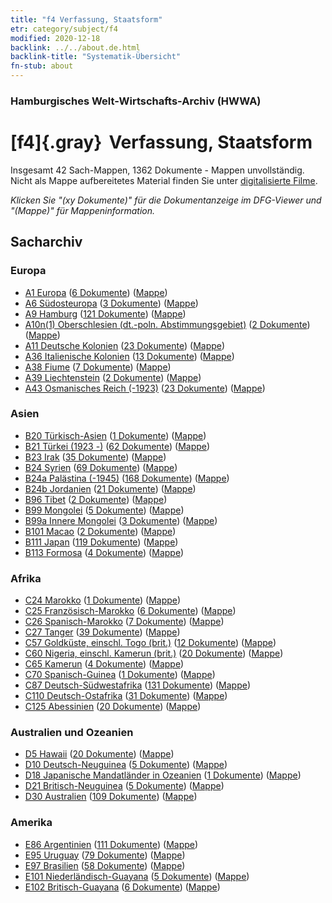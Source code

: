 ```yaml
---
title: "f4 Verfassung, Staatsform"
etr: category/subject/f4
modified: 2020-12-18
backlink: ../../about.de.html
backlink-title: "Systematik-Übersicht"
fn-stub: about
---
```


### Hamburgisches Welt-Wirtschafts-Archiv (HWWA)
# [f4]{.gray}&#8201; Verfassung, Staatsform&#160; 




Insgesamt 42 Sach-Mappen, 1362 Dokumente - Mappen unvollständig.
Nicht als Mappe aufbereitetes Material finden Sie unter [digitalisierte Filme](/film/h1_sh).

_Klicken Sie "(xy Dokumente)" für die Dokumentanzeige im DFG-Viewer und "(Mappe)" für Mappeninformation._

## Sacharchiv




### Europa

- [A1 Europa](../../../geo/about.de.html#A1) (<a href="https://dfg-viewer.de/show/?tx_dlf[id]=https://pm20.zbw.eu/mets/sh/1408xx/140892/1443xx/144355/public.mets.de.xml" target="_blank">6 Dokumente</a>) ([Mappe](http://purl.org/pressemappe20/folder/sh/140892,144355))
- [A6 Südosteuropa](../../../geo/about.de.html#A6) (<a href="https://dfg-viewer.de/show/?tx_dlf[id]=https://pm20.zbw.eu/mets/sh/1409xx/140900/1443xx/144355/public.mets.de.xml" target="_blank">3 Dokumente</a>) ([Mappe](http://purl.org/pressemappe20/folder/sh/140900,144355))
- [A9 Hamburg](../../../geo/about.de.html#A9) (<a href="https://dfg-viewer.de/show/?tx_dlf[id]=https://pm20.zbw.eu/mets/sh/1409xx/140905/1443xx/144355/public.mets.de.xml" target="_blank">121 Dokumente</a>) ([Mappe](http://purl.org/pressemappe20/folder/sh/140905,144355))
- [A10n(1) Oberschlesien (dt.-poln. Abstimmungsgebiet)](../../../geo/about.de.html#A10n(1)) (<a href="https://dfg-viewer.de/show/?tx_dlf[id]=https://pm20.zbw.eu/mets/sh/1409xx/140948/1443xx/144355/public.mets.de.xml" target="_blank">2 Dokumente</a>) ([Mappe](http://purl.org/pressemappe20/folder/sh/140948,144355))
- [A11 Deutsche Kolonien](../../../geo/about.de.html#A11) (<a href="https://dfg-viewer.de/show/?tx_dlf[id]=https://pm20.zbw.eu/mets/sh/1409xx/140960/1443xx/144355/public.mets.de.xml" target="_blank">23 Dokumente</a>) ([Mappe](http://purl.org/pressemappe20/folder/sh/140960,144355))
- [A36 Italienische Kolonien](../../../geo/about.de.html#A36) (<a href="https://dfg-viewer.de/show/?tx_dlf[id]=https://pm20.zbw.eu/mets/sh/1410xx/141012/1443xx/144355/public.mets.de.xml" target="_blank">13 Dokumente</a>) ([Mappe](http://purl.org/pressemappe20/folder/sh/141012,144355))
- [A38 Fiume](../../../geo/about.de.html#A38) (<a href="https://dfg-viewer.de/show/?tx_dlf[id]=https://pm20.zbw.eu/mets/sh/1410xx/141014/1443xx/144355/public.mets.de.xml" target="_blank">7 Dokumente</a>) ([Mappe](http://purl.org/pressemappe20/folder/sh/141014,144355))
- [A39 Liechtenstein](../../../geo/about.de.html#A39) (<a href="https://dfg-viewer.de/show/?tx_dlf[id]=https://pm20.zbw.eu/mets/sh/1410xx/141016/1443xx/144355/public.mets.de.xml" target="_blank">2 Dokumente</a>) ([Mappe](http://purl.org/pressemappe20/folder/sh/141016,144355))
- [A43 Osmanisches Reich (-1923)](../../../geo/about.de.html#A43) (<a href="https://dfg-viewer.de/show/?tx_dlf[id]=https://pm20.zbw.eu/mets/sh/1410xx/141034/1443xx/144355/public.mets.de.xml" target="_blank">23 Dokumente</a>) ([Mappe](http://purl.org/pressemappe20/folder/sh/141034,144355))

### Asien

- [B20 Türkisch-Asien](../../../geo/about.de.html#B20) (<a href="https://dfg-viewer.de/show/?tx_dlf[id]=https://pm20.zbw.eu/mets/sh/1411xx/141108/1443xx/144355/public.mets.de.xml" target="_blank">1 Dokumente</a>) ([Mappe](http://purl.org/pressemappe20/folder/sh/141108,144355))
- [B21 Türkei (1923 -)](../../../geo/about.de.html#B21) (<a href="https://dfg-viewer.de/show/?tx_dlf[id]=https://pm20.zbw.eu/mets/sh/1411xx/141111/1443xx/144355/public.mets.de.xml" target="_blank">62 Dokumente</a>) ([Mappe](http://purl.org/pressemappe20/folder/sh/141111,144355))
- [B23 Irak](../../../geo/about.de.html#B23) (<a href="https://dfg-viewer.de/show/?tx_dlf[id]=https://pm20.zbw.eu/mets/sh/1411xx/141113/1443xx/144355/public.mets.de.xml" target="_blank">35 Dokumente</a>) ([Mappe](http://purl.org/pressemappe20/folder/sh/141113,144355))
- [B24 Syrien](../../../geo/about.de.html#B24) (<a href="https://dfg-viewer.de/show/?tx_dlf[id]=https://pm20.zbw.eu/mets/sh/1411xx/141114/1443xx/144355/public.mets.de.xml" target="_blank">69 Dokumente</a>) ([Mappe](http://purl.org/pressemappe20/folder/sh/141114,144355))
- [B24a Palästina (-1945)](../../../geo/about.de.html#B24a) (<a href="https://dfg-viewer.de/show/?tx_dlf[id]=https://pm20.zbw.eu/mets/sh/1411xx/141115/1443xx/144355/public.mets.de.xml" target="_blank">168 Dokumente</a>) ([Mappe](http://purl.org/pressemappe20/folder/sh/141115,144355))
- [B24b Jordanien](../../../geo/about.de.html#B24b) (<a href="https://dfg-viewer.de/show/?tx_dlf[id]=https://pm20.zbw.eu/mets/sh/1411xx/141116/1443xx/144355/public.mets.de.xml" target="_blank">21 Dokumente</a>) ([Mappe](http://purl.org/pressemappe20/folder/sh/141116,144355))
- [B96 Tibet](../../../geo/about.de.html#B96) (<a href="https://dfg-viewer.de/show/?tx_dlf[id]=https://pm20.zbw.eu/mets/sh/1412xx/141259/1443xx/144355/public.mets.de.xml" target="_blank">2 Dokumente</a>) ([Mappe](http://purl.org/pressemappe20/folder/sh/141259,144355))
- [B99 Mongolei](../../../geo/about.de.html#B99) (<a href="https://dfg-viewer.de/show/?tx_dlf[id]=https://pm20.zbw.eu/mets/sh/1412xx/141261/1443xx/144355/public.mets.de.xml" target="_blank">5 Dokumente</a>) ([Mappe](http://purl.org/pressemappe20/folder/sh/141261,144355))
- [B99a Innere Mongolei](../../../geo/about.de.html#B99a) (<a href="https://dfg-viewer.de/show/?tx_dlf[id]=https://pm20.zbw.eu/mets/sh/1412xx/141264/1443xx/144355/public.mets.de.xml" target="_blank">3 Dokumente</a>) ([Mappe](http://purl.org/pressemappe20/folder/sh/141264,144355))
- [B101 Macao](../../../geo/about.de.html#B101) (<a href="https://dfg-viewer.de/show/?tx_dlf[id]=https://pm20.zbw.eu/mets/sh/1412xx/141267/1443xx/144355/public.mets.de.xml" target="_blank">2 Dokumente</a>) ([Mappe](http://purl.org/pressemappe20/folder/sh/141267,144355))
- [B111 Japan](../../../geo/about.de.html#B111) (<a href="https://dfg-viewer.de/show/?tx_dlf[id]=https://pm20.zbw.eu/mets/sh/1412xx/141272/1443xx/144355/public.mets.de.xml" target="_blank">119 Dokumente</a>) ([Mappe](http://purl.org/pressemappe20/folder/sh/141272,144355))
- [B113 Formosa](../../../geo/about.de.html#B113) (<a href="https://dfg-viewer.de/show/?tx_dlf[id]=https://pm20.zbw.eu/mets/sh/1412xx/141274/1443xx/144355/public.mets.de.xml" target="_blank">4 Dokumente</a>) ([Mappe](http://purl.org/pressemappe20/folder/sh/141274,144355))

### Afrika

- [C24 Marokko](../../../geo/about.de.html#C24) (<a href="https://dfg-viewer.de/show/?tx_dlf[id]=https://pm20.zbw.eu/mets/sh/1413xx/141356/1443xx/144355/public.mets.de.xml" target="_blank">1 Dokumente</a>) ([Mappe](http://purl.org/pressemappe20/folder/sh/141356,144355))
- [C25 Französisch-Marokko](../../../geo/about.de.html#C25) (<a href="https://dfg-viewer.de/show/?tx_dlf[id]=https://pm20.zbw.eu/mets/sh/1413xx/141358/1443xx/144355/public.mets.de.xml" target="_blank">6 Dokumente</a>) ([Mappe](http://purl.org/pressemappe20/folder/sh/141358,144355))
- [C26 Spanisch-Marokko](../../../geo/about.de.html#C26) (<a href="https://dfg-viewer.de/show/?tx_dlf[id]=https://pm20.zbw.eu/mets/sh/1413xx/141359/1443xx/144355/public.mets.de.xml" target="_blank">7 Dokumente</a>) ([Mappe](http://purl.org/pressemappe20/folder/sh/141359,144355))
- [C27 Tanger](../../../geo/about.de.html#C27) (<a href="https://dfg-viewer.de/show/?tx_dlf[id]=https://pm20.zbw.eu/mets/sh/1413xx/141360/1443xx/144355/public.mets.de.xml" target="_blank">39 Dokumente</a>) ([Mappe](http://purl.org/pressemappe20/folder/sh/141360,144355))
- [C57 Goldküste, einschl. Togo (brit.)](../../../geo/about.de.html#C57) (<a href="https://dfg-viewer.de/show/?tx_dlf[id]=https://pm20.zbw.eu/mets/sh/1414xx/141406/1443xx/144355/public.mets.de.xml" target="_blank">12 Dokumente</a>) ([Mappe](http://purl.org/pressemappe20/folder/sh/141406,144355))
- [C60 Nigeria, einschl. Kamerun (brit.)](../../../geo/about.de.html#C60) (<a href="https://dfg-viewer.de/show/?tx_dlf[id]=https://pm20.zbw.eu/mets/sh/1414xx/141409/1443xx/144355/public.mets.de.xml" target="_blank">20 Dokumente</a>) ([Mappe](http://purl.org/pressemappe20/folder/sh/141409,144355))
- [C65 Kamerun](../../../geo/about.de.html#C65) (<a href="https://dfg-viewer.de/show/?tx_dlf[id]=https://pm20.zbw.eu/mets/sh/1414xx/141410/1443xx/144355/public.mets.de.xml" target="_blank">4 Dokumente</a>) ([Mappe](http://purl.org/pressemappe20/folder/sh/141410,144355))
- [C70 Spanisch-Guinea](../../../geo/about.de.html#C70) (<a href="https://dfg-viewer.de/show/?tx_dlf[id]=https://pm20.zbw.eu/mets/sh/1414xx/141412/1443xx/144355/public.mets.de.xml" target="_blank">1 Dokumente</a>) ([Mappe](http://purl.org/pressemappe20/folder/sh/141412,144355))
- [C87 Deutsch-Südwestafrika](../../../geo/about.de.html#C87) (<a href="https://dfg-viewer.de/show/?tx_dlf[id]=https://pm20.zbw.eu/mets/sh/1414xx/141450/1443xx/144355/public.mets.de.xml" target="_blank">131 Dokumente</a>) ([Mappe](http://purl.org/pressemappe20/folder/sh/141450,144355))
- [C110 Deutsch-Ostafrika](../../../geo/about.de.html#C110) (<a href="https://dfg-viewer.de/show/?tx_dlf[id]=https://pm20.zbw.eu/mets/sh/1414xx/141471/1443xx/144355/public.mets.de.xml" target="_blank">31 Dokumente</a>) ([Mappe](http://purl.org/pressemappe20/folder/sh/141471,144355))
- [C125 Abessinien](../../../geo/about.de.html#C125) (<a href="https://dfg-viewer.de/show/?tx_dlf[id]=https://pm20.zbw.eu/mets/sh/1414xx/141482/1443xx/144355/public.mets.de.xml" target="_blank">20 Dokumente</a>) ([Mappe](http://purl.org/pressemappe20/folder/sh/141482,144355))

### Australien und Ozeanien

- [D5 Hawaii](../../../geo/about.de.html#D5) (<a href="https://dfg-viewer.de/show/?tx_dlf[id]=https://pm20.zbw.eu/mets/sh/1415xx/141595/1443xx/144355/public.mets.de.xml" target="_blank">20 Dokumente</a>) ([Mappe](http://purl.org/pressemappe20/folder/sh/141595,144355))
- [D10 Deutsch-Neuguinea](../../../geo/about.de.html#D10) (<a href="https://dfg-viewer.de/show/?tx_dlf[id]=https://pm20.zbw.eu/mets/sh/1416xx/141601/1443xx/144355/public.mets.de.xml" target="_blank">5 Dokumente</a>) ([Mappe](http://purl.org/pressemappe20/folder/sh/141601,144355))
- [D18 Japanische Mandatländer in Ozeanien](../../../geo/about.de.html#D18) (<a href="https://dfg-viewer.de/show/?tx_dlf[id]=https://pm20.zbw.eu/mets/sh/1416xx/141618/1443xx/144355/public.mets.de.xml" target="_blank">1 Dokumente</a>) ([Mappe](http://purl.org/pressemappe20/folder/sh/141618,144355))
- [D21 Britisch-Neuguinea](../../../geo/about.de.html#D21) (<a href="https://dfg-viewer.de/show/?tx_dlf[id]=https://pm20.zbw.eu/mets/sh/1416xx/141620/1443xx/144355/public.mets.de.xml" target="_blank">5 Dokumente</a>) ([Mappe](http://purl.org/pressemappe20/folder/sh/141620,144355))
- [D30 Australien](../../../geo/about.de.html#D30) (<a href="https://dfg-viewer.de/show/?tx_dlf[id]=https://pm20.zbw.eu/mets/sh/1416xx/141621/1443xx/144355/public.mets.de.xml" target="_blank">109 Dokumente</a>) ([Mappe](http://purl.org/pressemappe20/folder/sh/141621,144355))

### Amerika

- [E86 Argentinien](../../../geo/about.de.html#E86) (<a href="https://dfg-viewer.de/show/?tx_dlf[id]=https://pm20.zbw.eu/mets/sh/1416xx/141692/1443xx/144355/public.mets.de.xml" target="_blank">111 Dokumente</a>) ([Mappe](http://purl.org/pressemappe20/folder/sh/141692,144355))
- [E95 Uruguay](../../../geo/about.de.html#E95) (<a href="https://dfg-viewer.de/show/?tx_dlf[id]=https://pm20.zbw.eu/mets/sh/1416xx/141695/1443xx/144355/public.mets.de.xml" target="_blank">79 Dokumente</a>) ([Mappe](http://purl.org/pressemappe20/folder/sh/141695,144355))
- [E97 Brasilien](../../../geo/about.de.html#E97) (<a href="https://dfg-viewer.de/show/?tx_dlf[id]=https://pm20.zbw.eu/mets/sh/1416xx/141697/1443xx/144355/public.mets.de.xml" target="_blank">58 Dokumente</a>) ([Mappe](http://purl.org/pressemappe20/folder/sh/141697,144355))
- [E101 Niederländisch-Guayana](../../../geo/about.de.html#E101) (<a href="https://dfg-viewer.de/show/?tx_dlf[id]=https://pm20.zbw.eu/mets/sh/1416xx/141699/1443xx/144355/public.mets.de.xml" target="_blank">5 Dokumente</a>) ([Mappe](http://purl.org/pressemappe20/folder/sh/141699,144355))
- [E102 Britisch-Guayana](../../../geo/about.de.html#E102) (<a href="https://dfg-viewer.de/show/?tx_dlf[id]=https://pm20.zbw.eu/mets/sh/1417xx/141700/1443xx/144355/public.mets.de.xml" target="_blank">6 Dokumente</a>) ([Mappe](http://purl.org/pressemappe20/folder/sh/141700,144355))


